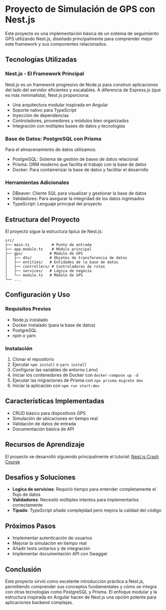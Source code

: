 # Proyecto de Simulación de GPS con Nest.js

Este proyecto es una implementación básica de un sistema de seguimiento GPS utilizando Nest.js, diseñado principalmente para comprender mejor este framework y sus componentes relacionados.

## Tecnologías Utilizadas

### Nest.js - El Framework Principal
Nest.js es un framework progresivo de Node.js para construir aplicaciones del lado del servidor eficientes y escalables. A diferencia de Express.js (que es más minimalista), Nest.js proporciona:

- Una arquitectura modular inspirada en Angular
- Soporte nativo para TypeScript
- Inyección de dependencias
- Controladores, proveedores y módulos bien organizados
- Integración con múltiples bases de datos y tecnologías

### Base de Datos: PostgreSQL con Prisma
Para el almacenamiento de datos utilizamos:

- PostgreSQL: Sistema de gestión de bases de datos relacional
- Prisma: ORM moderno que facilita el trabajo con la base de datos
- Docker: Para containerizar la base de datos y facilitar el desarrollo

### Herramientas Adicionales
- DBeaver: Cliente SQL para visualizar y gestionar la base de datos
- Validadores: Para asegurar la integridad de los datos ingresados
- TypeScript: Lenguaje principal del proyecto

## Estructura del Proyecto
El proyecto sigue la estructura típica de Nest.js:

```
src/
├── main.ts          # Punto de entrada
├── app.module.ts    # Módulo principal
├── gps/            # Módulo de GPS
│   ├── dto/        # Objetos de transferencia de datos
│   ├── entities/   # Entidades de la base de datos
│   ├── controllers/ # Controladores de rutas
│   ├── services/   # Lógica de negocio
│   └── module.ts   # Módulo de GPS
└── ...
```

## Configuración y Uso

### Requisitos Previos
- Node.js instalado
- Docker instalado (para la base de datos)
- PostgreSQL
- npm o yarn

### Instalación
1. Clonar el repositorio
2. Ejecutar `npm install` o `yarn install`
3. Configurar las variables de entorno (.env)
4. Iniciar los contenedores de Docker con `docker-compose up -d`
5. Ejecutar las migraciones de Prisma con `npx prisma migrate dev`
6. Iniciar la aplicación con `npm run start:dev`

## Características Implementadas
- CRUD básico para dispositivos GPS
- Simulación de ubicaciones en tiempo real
- Validación de datos de entrada
- Documentación básica de API

## Recursos de Aprendizaje
El proyecto se desarrolló siguiendo principalmente el tutorial: [Nest.js Crash Course](https://www.youtube.com/watch?v=wsqcg5ZtUMM)

## Desafíos y Soluciones
- **Logica de servicios**: Requirió tiempo para entender completamente el flujo de datos
- **Validadores**: Necesitó múltiples intentos para implementarlos correctamente
- **Tipado**: TypeScript añade complejidad pero mejora la calidad del código

## Próximos Pasos
- Implementar autenticación de usuarios
- Mejorar la simulación en tiempo real
- Añadir tests unitarios y de integración
- Implementar documentación API con Swagger

## Conclusión
Este proyecto sirvió como excelente introducción práctica a Nest.js, permitiendo comprender sus conceptos fundamentales y cómo se integra con otras tecnologías como PostgreSQL y Prisma. El enfoque modular y la estructura inspirada en Angular hacen de Nest.js una opción potente para aplicaciones backend complejas.
